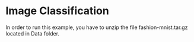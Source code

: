 # Image Classification
In order to run this example, you have to unzip the file fashion-mnist.tar.gz located in Data folder.